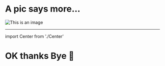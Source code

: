 # A pic says more...

![This is an image](https://picsum.photos/id/1018/600/600)

---

import Center from './Center'

# OK thanks Bye 👋

